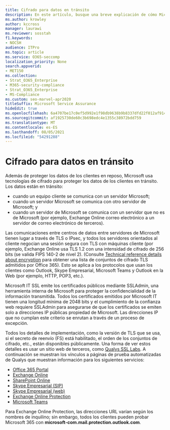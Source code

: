 ```yaml
---
title: Cifrado para datos en tránsito
description: En este artículo, busque una breve explicación de cómo Microsoft cifra Microsoft 365 datos de clientes en tránsito.
ms.author: krowley
author: kccross
manager: laurawi
ms.reviewer: sosstah
f1.keywords:
- NOCSH
audience: ITPro
ms.topic: article
ms.service: O365-seccomp
localization_priority: None
search.appverid:
- MET150
ms.collection:
- Strat_O365_Enterprise
- M365-security-compliance
- Strat_O365_Enterprise
- MS-Compliance
ms.custom: seo-marvel-apr2020
titleSuffix: Microsoft Service Assurance
hideEdit: true
ms.openlocfilehash: 6a4707be17c0ef5d992e1f98db9638b9b8337dfd22f012af914ef65891c315ed
ms.sourcegitcommit: af1925730de60c3b698edc4e1355c38972bdd759
ms.translationtype: MT
ms.contentlocale: es-ES
ms.lasthandoff: 08/05/2021
ms.locfileid: "54291288"
---
```

# <a name="encryption-for-data-in-transit"></a>Cifrado para datos en tránsito

Además de proteger los datos de los clientes en reposo, Microsoft usa tecnologías de cifrado para proteger los datos de los clientes en tránsito. Los datos están en tránsito:

- cuando un equipo cliente se comunica con un servidor Microsoft;
- cuando un servidor Microsoft se comunica con otro servidor de Microsoft; y
- cuando un servidor de Microsoft se comunica con un servidor que no es de Microsoft (por ejemplo, Exchange Online correo electrónico a un servidor de correo electrónico de terceros).

Las comunicaciones entre centros de datos entre servidores de Microsoft tienen lugar a través de TLS o IPsec, y todos los servidores orientados al cliente negocian una sesión segura con TLS con máquinas cliente (por ejemplo, Exchange Online usa TLS 1.2 con una intensidad de cifrado de 256 bits (se valida FIPS 140-2 de nivel 2). (Consulte [Technical reference details about encryption](/microsoft-365/compliance/technical-reference-details-about-encryption) para obtener una lista de conjuntos de cifrado TLS admitidos por Office 365). Esto se aplica a los protocolos que usan los clientes como Outlook, Skype Empresarial, Microsoft Teams y Outlook en la Web (por ejemplo, HTTP, POP3, etc.).

Microsoft IT SSL emite los certificados públicos mediante SSLAdmin, una herramienta interna de Microsoft para proteger la confidencialidad de la información transmitida. Todos los certificados emitidos por Microsoft IT tienen una longitud mínima de 2048 bits y el cumplimiento de la confianza web requiere SSLAdmin para asegurarse de que los certificados se emiten solo a direcciones IP públicas propiedad de Microsoft. Las direcciones IP que no cumplan este criterio se enrutan a través de un proceso de excepción.

Todos los detalles de implementación, como la versión de TLS que se usa, si el secreto de reenvío (FS) está habilitado, el orden de los conjuntos de cifrado, etc., están disponibles públicamente. Una forma de ver estos detalles es usar un sitio web de terceros, como [Qualys SSL Labs](https://www.ssllabs.com). A continuación se muestran los vínculos a páginas de prueba automatizadas de Qualys que muestran información para los siguientes servicios:

- [Office 365 Portal](https://www.ssllabs.com/ssltest/analyze.html?d=portal.office.com&hideResults=on)
- [Exchange Online](https://www.ssllabs.com/ssltest/analyze.html?d=outlook.office365.com&hideResults=on)
- [SharePoint Online](https://www.ssllabs.com/ssltest/analyze.html?d=microsoft-my.sharepoint.com&hideResults=on)
- [Skype Empresarial (SIP)](https://www.ssllabs.com/ssltest/analyze.html?d=sipdir.online.lync.com)
- [Skype Empresarial (web)](https://www.ssllabs.com/ssltest/analyze.html?d=webdir.online.lync.com&hideResults=on)
- [Exchange Online Protection](https://ssl-tools.net/mailservers/microsoft-com.mail.protection.outlook.com)
- [Microsoft Teams](https://www.ssllabs.com/ssltest/analyze.html?d=teams.microsoft.com&latest)

Para Exchange Online Protection, las direcciones URL varían según los nombres de inquilino; sin embargo, todos los clientes pueden probar Microsoft 365 con **microsoft-com.mail.protection.outlook.com**.
